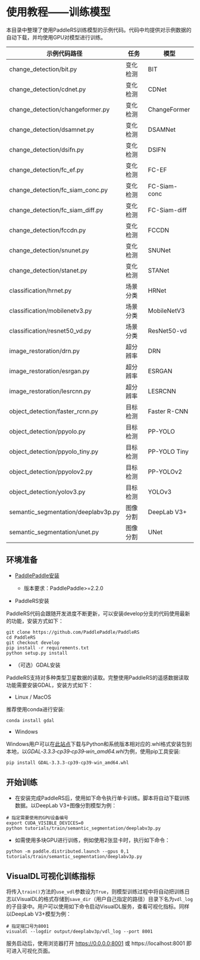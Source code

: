 # 使用教程——训练模型

本目录中整理了使用PaddleRS训练模型的示例代码。代码中均提供对示例数据的自动下载，并均使用GPU对模型进行训练。

|示例代码路径 | 任务 | 模型 |
|------|--------|---------|
|change_detection/bit.py | 变化检测 | BIT |
|change_detection/cdnet.py | 变化检测 | CDNet |
|change_detection/changeformer.py | 变化检测 | ChangeFormer |
|change_detection/dsamnet.py | 变化检测 | DSAMNet |
|change_detection/dsifn.py | 变化检测 | DSIFN |
|change_detection/fc_ef.py | 变化检测 | FC-EF |
|change_detection/fc_siam_conc.py | 变化检测 | FC-Siam-conc |
|change_detection/fc_siam_diff.py | 变化检测 | FC-Siam-diff |
|change_detection/fccdn.py | 变化检测 | FCCDN |
|change_detection/snunet.py | 变化检测 | SNUNet |
|change_detection/stanet.py | 变化检测 | STANet |
|classification/hrnet.py | 场景分类 | HRNet |
|classification/mobilenetv3.py | 场景分类 | MobileNetV3 |
|classification/resnet50_vd.py | 场景分类 | ResNet50-vd |
|image_restoration/drn.py | 超分辨率 | DRN |
|image_restoration/esrgan.py | 超分辨率 | ESRGAN |
|image_restoration/lesrcnn.py | 超分辨率 | LESRCNN |
|object_detection/faster_rcnn.py | 目标检测 | Faster R-CNN |
|object_detection/ppyolo.py | 目标检测 | PP-YOLO |
|object_detection/ppyolo_tiny.py | 目标检测 | PP-YOLO Tiny |
|object_detection/ppyolov2.py | 目标检测 | PP-YOLOv2 |
|object_detection/yolov3.py | 目标检测 | YOLOv3 |
|semantic_segmentation/deeplabv3p.py | 图像分割 | DeepLab V3+ |
|semantic_segmentation/unet.py | 图像分割 | UNet |

## 环境准备

+ [PaddlePaddle安装](https://www.paddlepaddle.org.cn/install/quick)
  - 版本要求：PaddlePaddle>=2.2.0

+ PaddleRS安装

PaddleRS代码会跟随开发进度不断更新，可以安装develop分支的代码使用最新的功能，安装方式如下：

```shell
git clone https://github.com/PaddlePaddle/PaddleRS
cd PaddleRS
git checkout develop
pip install -r requirements.txt
python setup.py install
```

+ （可选）GDAL安装

PaddleRS支持对多种类型卫星数据的读取。完整使用PaddleRS的遥感数据读取功能需要安装GDAL，安装方式如下：

  - Linux / MacOS

推荐使用conda进行安装:

```shell
conda install gdal
```

  - Windows

Windows用户可以在[此站点](https://www.lfd.uci.edu/~gohlke/pythonlibs/#gdal)下载与Python和系统版本相对应的.whl格式安装包到本地，以*GDAL‑3.3.3‑cp39‑cp39‑win_amd64.whl*为例，使用pip工具安装:

```shell
pip install GDAL‑3.3.3‑cp39‑cp39‑win_amd64.whl
```

## 开始训练

+ 在安装完成PaddleRS后，使用如下命令执行单卡训练。脚本将自动下载训练数据。以DeepLab V3+图像分割模型为例：

```shell
# 指定需要使用的GPU设备编号
export CUDA_VISIBLE_DEVICES=0
python tutorials/train/semantic_segmentation/deeplabv3p.py
```

+ 如需使用多块GPU进行训练，例如使用2张显卡时，执行如下命令：

```shell
python -m paddle.distributed.launch --gpus 0,1 tutorials/train/semantic_segmentation/deeplabv3p.py
```

## VisualDL可视化训练指标

将传入`train()`方法的`use_vdl`参数设为`True`，则模型训练过程中将自动把训练日志以VisualDL的格式存储到`save_dir`（用户自己指定的路径）目录下名为`vdl_log`的子目录中。用户可以使用如下命令启动VisualDL服务，查看可视化指标。同样以DeepLab V3+模型为例：

```shell
# 指定端口号为8001
visualdl --logdir output/deeplabv3p/vdl_log --port 8001
```

服务启动后，使用浏览器打开 https://0.0.0.0:8001 或 https://localhost:8001 即可进入可视化页面。
